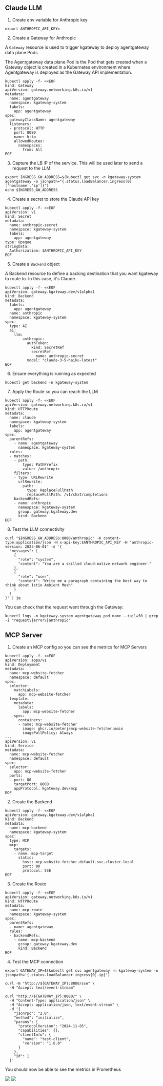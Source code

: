 ## Claude LLM

1. Create env variable for Anthropic key

```
export ANTHROPIC_API_KEY=
```

2. Create a Gateway for Anthropic

A `Gateway` resource is used to trigger kgateway to deploy agentgateway data plane Pods

The Agentgateway data plane Pod is the Pod that gets created when a Gateway object is created in a Kubernetes environment where Agentgateway is deployed as the Gateway API implementation.
```
kubectl apply -f- <<EOF
kind: Gateway
apiVersion: gateway.networking.k8s.io/v1
metadata:
  name: agentgateway
  namespace: kgateway-system
  labels:
    app: agentgateway
spec:
  gatewayClassName: agentgateway
  listeners:
  - protocol: HTTP
    port: 8080
    name: http
    allowedRoutes:
      namespaces:
        from: All
EOF
```

3. Capture the LB IP of the service. This will be used later to send a request to the LLM.
```
export INGRESS_GW_ADDRESS=$(kubectl get svc -n kgateway-system agentgateway -o jsonpath="{.status.loadBalancer.ingress[0]['hostname','ip']}")
echo $INGRESS_GW_ADDRESS
```

4. Create a secret to store the Claude API key
```
kubectl apply -f- <<EOF
apiVersion: v1
kind: Secret
metadata:
  name: anthropic-secret
  namespace: kgateway-system
  labels:
    app: agentgateway
type: Opaque
stringData:
  Authorization: $ANTHROPIC_API_KEY
EOF
```

5. Create a `Backend` object 

A Backend resource to define a backing destination that you want kgateway to route to. In this case, it's Claude.
```
kubectl apply -f- <<EOF
apiVersion: gateway.kgateway.dev/v1alpha1
kind: Backend
metadata:
  labels:
    app: agentgateway
  name: anthropic
  namespace: kgateway-system
spec:
  type: AI
  ai:
    llm:
        anthropic:
          authToken:
            kind: SecretRef
            secretRef:
              name: anthropic-secret
          model: "claude-3-5-haiku-latest"
EOF
```

6. Ensure everything is running as expected
```
kubectl get backend -n kgateway-system
```

7. Apply the Route so you can reach the LLM
```
kubectl apply -f- <<EOF
apiVersion: gateway.networking.k8s.io/v1
kind: HTTPRoute
metadata:
  name: claude
  namespace: kgateway-system
  labels:
    app: agentgateway
spec:
  parentRefs:
    - name: agentgateway
      namespace: kgateway-system
  rules:
  - matches:
    - path:
        type: PathPrefix
        value: /anthropic
    filters:
    - type: URLRewrite
      urlRewrite:
        path:
          type: ReplaceFullPath
          replaceFullPath: /v1/chat/completions
    backendRefs:
    - name: anthropic
      namespace: kgateway-system
      group: gateway.kgateway.dev
      kind: Backend
EOF
```

8. Test the LLM connectivity
```
curl "$INGRESS_GW_ADDRESS:8080/anthropic" -H content-type:application/json -H x-api-key:$ANTHROPIC_API_KEY -H "anthropic-version: 2023-06-01" -d '{
  "messages": [
    {
      "role": "system",
      "content": "You are a skilled cloud-native network engineer."
    },
    {
      "role": "user",
      "content": "Write me a paragraph containing the best way to think about Istio Ambient Mesh"
    }
  ]
}' | jq
```

You can check that the request went through the Gateway:

```
kubectl logs -n kgateway-system agentgateway_pod_name --tail=50 | grep -i "request\|error\|anthropic"
```

## MCP Server
1. Create an MCP config so you can see the metrics for MCP Servers

```
kubectl apply -f- <<EOF
apiVersion: apps/v1
kind: Deployment
metadata:
  name: mcp-website-fetcher
  namespace: default
spec:
  selector:
    matchLabels:
      app: mcp-website-fetcher
  template:
    metadata:
      labels:
        app: mcp-website-fetcher
    spec:
      containers:
      - name: mcp-website-fetcher
        image: ghcr.io/peterj/mcp-website-fetcher:main
        imagePullPolicy: Always
---
apiVersion: v1
kind: Service
metadata:
  name: mcp-website-fetcher
  namespace: default
spec:
  selector:
    app: mcp-website-fetcher
  ports:
  - port: 80
    targetPort: 8000
    appProtocol: kgateway.dev/mcp
EOF
```

2. Create the Backend
```
kubectl apply -f- <<EOF
apiVersion: gateway.kgateway.dev/v1alpha1
kind: Backend
metadata:
  name: mcp-backend
  namespace: kgateway-system
spec:
  type: MCP
  mcp:
    targets:
    - name: mcp-target
      static:
        host: mcp-website-fetcher.default.svc.cluster.local
        port: 80
        protocol: SSE
EOF
```

3. Create the Route
```
kubectl apply -f- <<EOF
apiVersion: gateway.networking.k8s.io/v1
kind: HTTPRoute
metadata:
  name: mcp-route
  namespace: kgateway-system
spec:
  parentRefs:
  - name: agentgateway
  rules:
  - backendRefs:
    - name: mcp-backend
      group: gateway.kgateway.dev
      kind: Backend
EOF
```

4. Test the MCP connection
```
export GATEWAY_IP=$(kubectl get svc agentgateway -n kgateway-system -o jsonpath='{.status.loadBalancer.ingress[0].ip}')

curl -N "http://${GATEWAY_IP}:8080/sse" \
  -H "Accept: text/event-stream"
```

```
curl "http://${GATEWAY_IP}:8080/" \
  -H "Content-Type: application/json" \
  -H "Accept: application/json, text/event-stream" \
  -d '{
    "jsonrpc": "2.0",
    "method": "initialize",
    "params": {
      "protocolVersion": "2024-11-05",
      "capabilities": {},
      "clientInfo": {
        "name": "test-client",
        "version": "1.0.0"
      }
    },
    "id": 1
  }'
```

You should now be able to see the metrics in Prometheus

![](../../images/prom.png)
![](../../images/metrics.png)